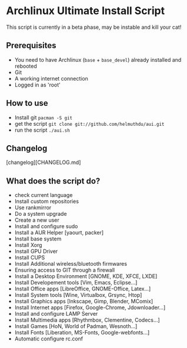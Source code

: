 # Archlinux Ultimate Install Script

This script is currently in a beta phase, may be instable and kill your cat!

## Prerequisites

- You need to have Archlinux (`base` + `base_devel`) already installed and rebooted
- Git
- A working internet connection
- Logged in as 'root'

## How to use

- Install git `pacman -S git`
- get the script `git clone git://github.com/helmuthdu/aui.git`
- run the script `./aui.sh`

## Changelog

[changelog][CHANGELOG.md]

## What does the script do?


- check current language
- Install custom repositories
- Use rankmirror
- Do a system upgrade
- Create a new user
- Install and configure sudo
- Install a AUR Helper [yaourt, packer]
- Install base system
- Install Xorg
- Install GPU Driver
- Install CUPS
- Install Additional wireless/bluetooth firmwares
- Ensuring access to GIT through a firewall
- Install a Desktop Environment [GNOME, KDE, XFCE, LXDE]
- Install Developement tools [Vim, Emacs, Eclipse...]
- Install Office apps [LibreOffice, GNOME-Office, Latex...]
- Install System tools [Wine, Virtualbox, Grsync, Htop]
- Install Graphics apps [Inkscape, Gimp, Blender, MComix]
- Install Internet apps [Firefox, Google-Chrome, Jdownloader...]
- Install and configure LAMP Server
- Install Multimedia apps [Rhythmbox, Clementine, Codecs...]
- Install Games [HoN, World of Padman, Wesnoth...]
- Install Fonts [Liberation, MS-Fonts, Google-webfonts...]
- Automatic configure rc.conf
